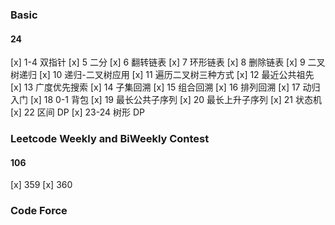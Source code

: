 ### Basic

#### 24

[x] 1-4 双指针
[x] 5 二分
[x] 6 翻转链表
[x] 7 环形链表
[x] 8 删除链表
[x] 9 二叉树递归
[x] 10 递归-二叉树应用
[x] 11 遍历二叉树三种方式
[x] 12 最近公共祖先
[x] 13 广度优先搜索
[x] 14 子集回溯
[x] 15 组合回溯
[x] 16 排列回溯
[x] 17 动归入门
[x] 18 0-1 背包
[x] 19 最长公共子序列
[x] 20 最长上升子序列
[x] 21 状态机
[x] 22 区间 DP
[x] 23-24 树形 DP

### Leetcode Weekly and BiWeekly Contest

#### 106

[x] 359
[x] 360

### Code Force

####
